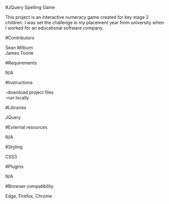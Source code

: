 
#JQuery Spelling Game

This project is an interactive numeracy game created for key stage 2 children. I was set the challenge in my placement year from university when I worked for an educational software company.

#Contributors

Sean Milburn<br>
James Toone

#Requirements

N/A

#Instructions

-download project files<br>
-run locally

#Libraries 

JQuery

#External resources

N/A

#Styling

CSS3

#Plugins

N/A

#Browser compatibility

Edge, Firefox, Chrome

